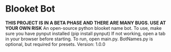 # Blooket Bot
 
 **THIS PROJECT IS IN A BETA PHASE AND THERE ARE MANY BUGS. USE AT YOUR OWN RISK**
 An open-source  python blooket name bot. To use, make sure you have pynput installed (pip install pynput) 
 If not working, open a tab in your browser before starting. To run, open main.py. BotNames.py is optional, but required for presets.
Version: 1.0.0